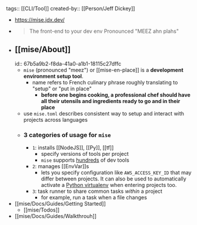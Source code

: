 tags:: [[CLI/Tool]] 
created-by:: [[Person/Jeff Dickey]]

- https://mise.jdx.dev/
- > The front-end to your dev env
  Pronounced "MEEZ ahn plahs"
- ## [[mise/About]]
  id:: 67b5a9b2-f8da-41a0-a1b1-18115c27dffc
	- `mise` (pronounced "meez") or [[mise-en-place]] is a **development environment setup tool**.
		- name refers to French culinary phrase roughly translating to "setup" or "put in place"
			- **before one begins cooking, a professional chef should have all their utensils and ingredients ready to go and in their place**
	- use `mise.toml` describes consistent way to setup and interact with projects across languages
	- ### 3 categories of usage for `mise`
		- `1`: installs [[NodeJS]], [[Py]], [[tf]]
			- specify versions of tools per project
			- `mise` supports [hundreds](https://mise.jdx.dev/plugins.html) of dev tools
		- `2`: manages [[EnvVar]]s
			- lets you specify configuration like `AWS_ACCESS_KEY_ID` that may differ between projects. It can also be used to automatically activate a [Python virtualenv](https://mise.jdx.dev/lang/python.html) when entering projects too.
		- `3`: task runner to share common tasks *within* a project
			- for example, run a task when a file changes
- [[mise/Docs/Guides/Getting Started]]
	- [[mise/Todos]]
- [[mise/Docs/Guides/Walkthrouh]]
